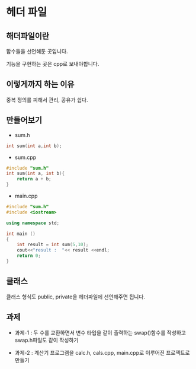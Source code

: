 # 헤더 파일

## 해더파일이란

함수들을 선언해둔 곳입니다.

기능을 구현하는 곳은 cpp로 보내야합니다.

## 이렇게까지 하는 이유

중복 정의를 피해서 관리, 공유가 쉽다.

## 만들어보기

* sum.h

```c++
int sum(int a,int b);
```

* sum.cpp

```c++
#include "sum.h"
int sum(int a, int b){
    return a + b;
}
```

* main.cpp

```c++
#include "sum.h"
#include <iostream>

using namespace std;

int main ()
{
    int result = int sum(5,10);
    cout<<"result :  "<< result <<endl;
    return 0;
}
```

## 클래스

클래스 형식도 public, private을 헤더파일에 선언해주면 됩니다.

## 과제

* 과제-1 : 두 수를 교환하면서 변수 타입을 같이 출력하는 swap()함수를 작성하고 swap.h파일도 같이 작성하기

* 과제-2 : 계산기 프로그램을 calc.h, cals.cpp, main.cpp로 이루어진 프로젝트로 만들기